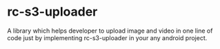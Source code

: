 # rc-s3-uploader
A library which helps developer to upload image and video in one line of code just by implementing rc-s3-uploader in your any android project.  
